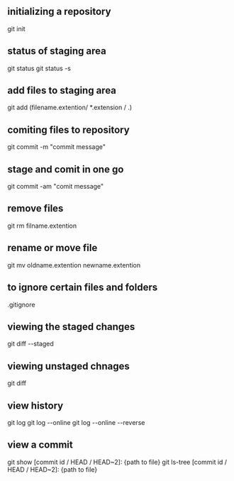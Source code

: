 ##  initializing a repository
git init

## status of staging area
git status 
git status -s

## add files to staging area
git add (filename.extention/ *.extension / .)

## comiting files to repository 
git commit -m "commit message"

## stage and comit in one go
git commit -am "comit message"

## remove files 
git rm  filname.extention

## rename or move file
git mv oldname.extention newname.extention

## to ignore certain files and folders
.gitignore

## viewing the staged changes
git diff --staged

## viewing unstaged chnages
git diff

## view history 
git log
git log --online
git log --online --reverse

## view a commit 
git show [commit id / HEAD / HEAD~2]: {path to file}
git ls-tree [commit id / HEAD / HEAD~2]: {path to file}

